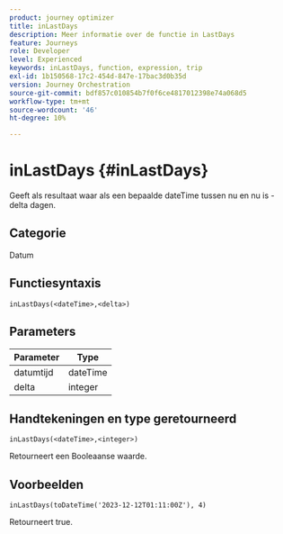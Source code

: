 ```yaml
---
product: journey optimizer
title: inLastDays
description: Meer informatie over de functie in LastDays
feature: Journeys
role: Developer
level: Experienced
keywords: inLastDays, function, expression, trip
exl-id: 1b150568-17c2-454d-847e-17bac3d0b35d
version: Journey Orchestration
source-git-commit: bdf857c010854b7f0f6ce4817012398e74a068d5
workflow-type: tm+mt
source-wordcount: '46'
ht-degree: 10%

---
```


# inLastDays {#inLastDays}

Geeft als resultaat waar als een bepaalde dateTime tussen nu en nu is - delta dagen.

## Categorie

Datum

## Functiesyntaxis

`inLastDays(<dateTime>,<delta>)`

## Parameters

| Parameter | Type |
|-----------|------------------|
| datumtijd | dateTime |
| delta | integer |

## Handtekeningen en type geretourneerd

`inLastDays(<dateTime>,<integer>)`

Retourneert een Booleaanse waarde.

## Voorbeelden

`inLastDays(toDateTime('2023-12-12T01:11:00Z'), 4)`

Retourneert true.
